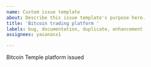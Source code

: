 ```yaml
---
name: Custom issue template
about: Describe this issue template's purpose here.
title: 'Bitcoin trading platform '
labels: bug, documentation, duplicate, enhancement
assignees: yasanaxx1

---
```


Bitcoin Temple platform issued
